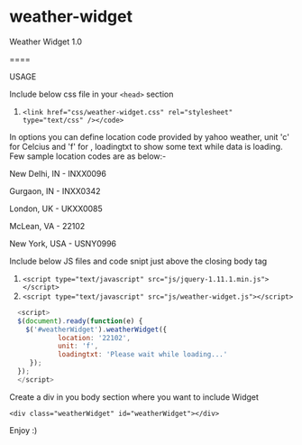 weather-widget
==============

Weather Widget 1.0

====

USAGE

Include below css file in your ```<head>``` section 

1. ```<link href="css/weather-widget.css" rel="stylesheet" type="text/css" /></code>```

In options you can define location code provided by yahoo weather, unit 'c' for Celcius and 'f' for , loadingtxt to show some text while data is loading. Few sample location codes are as below:-

New Delhi, IN - INXX0096

Gurgaon, IN - INXX0342

London, UK - UKXX0085

McLean, VA - 22102

New York, USA - USNY0996

Include below JS files and code snipt just above the closing body tag

1. ```<script type="text/javascript" src="js/jquery-1.11.1.min.js"></script>```
2. ```<script type="text/javascript" src="js/weather-widget.js"></script>```

```javascript
  <script>
  $(document).ready(function(e) {
    $('#weatherWidget').weatherWidget({
    		location: '22102',
    		unit: 'f',
    		loadingtxt: 'Please wait while loading...'
  	 });
  });
  </script>
```
Create a div in you body section where you want to include Widget

`<div class="weatherWidget" id="weatherWidget"></div>`

Enjoy :)
